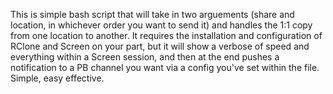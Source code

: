 This is simple bash script that will take in two arguements (share and location, in whichever order you want to send it) and handles the 1:1 copy from one location to another. It requires the installation and configuration of RClone and Screen on your part, but it will show a verbose of speed and everything within a Screen session, and then at the end pushes a notification to a PB channel you want via a config you've set within the file. Simple, easy effective.
